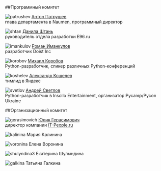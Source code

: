 ##Программный комитет

![patrushev](http://dropbucket.ru/pyconru/аpatrushev) [Антон Патрушев](http://www.linkedin.com/in/apatrushev)  
глава департамента в Naumen, программный директор

![shtan](http://dropbucket.ru/pycon/shtan) [Данила Штань](http://ru.linkedin.com/pub/danila-shtan/38/57/842)  
руководитель отдела разработки E96.ru

![imankulov](http://dropbucket.ru/pyconru/imankulov) [Роман Иманкулов](http://www.linkedin.com/pub/roman-imankulov/44/761/910)  
разработчик Doist Inc

![korobov](http://dropbucket.ru/pyconru/korobov) [Михаил Коробов](http://kmike.ru/)  
Python-разработчик, спикер различных Python-конференций 

![koshelev](http://dropbucket.ru/pyconru/koshelev) [Александр Кошелев](http://www.linkedin.com/in/daevaorn)  
тимлид в Яндекс

![svetlov](http://dropbucket.ru/pyconru/svetlov) [Андрей Светлов](http://www.linkedin.com/pub/andrew-svetlov/59/b1/586)  
Python-разработчик в Insollo Entertainment, организатор Pycamp/Pycon Ukraine


##Организационный комитет

![gerasimovich](http://dropbucket.ru/pycon/gerasimovich) [Юлия Герасимович](http://www.linkedin.com/pub/yulia-gerasimovich/50/623/266)  
директор компании [IT-People.ru](http://it-people.ru/)

![kalinina](http://dropbucket.ru/pycon/kalinina) Мария Калинина

![voronina](http://dropbucket.ru/pycon/voronina) Елена Воронина

![shulyndina3](http://dropbucket.ru/pycon/shulyndina3) Екатерина Шулындина

![galkina](http://dropbucket.ru/pyconru/galkinat) Татьяна Галкина


